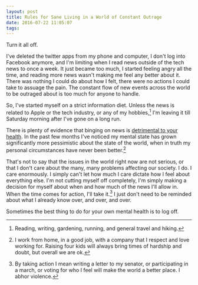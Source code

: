 ```yaml
---
layout: post
title: Rules for Sane Living in a World of Constant Outrage
date: 2016-07-22 11:05:07
tags: 
---
```



Turn it all off. 

I've deleted the twitter apps from my phone and computer, I don't log into Facebook anymore, and I'm limiting when I read news outside of the tech news to once a week. It just became too much, I started feeling angry all the time, and reading more news wasn't making me feel any better about it. There was nothing I could do about how I felt, there were no actions I could take to assuage the pain. The constant flow of new events across the world to be outraged about is too much for anyone to handle. 

So, I've started myself on a strict information diet. Unless the news is related to Apple or the tech industry, or any of my hobbies,[^1] I'm leaving it till Saturday morning after I've gone on a long run. 

There is plenty of evidence that binging on news is [detrimental to your health](http://www.huffingtonpost.com/2015/02/19/violent-media-anxiety_n_6671732.html). In the past few months I've noticed my mental state has grown significantly more pessimistic about the state of the world, when in truth my personal circumstances have never been better.[^2]  

That's not to say that the issues in the world right now are not serious, or that I don't care about the many, many problems affecting our society. I do. I care enormously. I simply can't let how much I care dictate how I feel about everything else. I'm not cutting myself off completely, I'm simply making a decision for myself about when and how much of the news I'll allow in. When the time comes for action, I'll take it.[^3] I just don't need to be reminded about what I already know over, and over, and over. 

Sometimes the best thing to do for your own mental health is to log off. 



[^1]: Reading, writing, gardening, running, and general travel and hiking. 
[^2]: I work from home, in a good job, with a company that I respect and love working for. Raising four kids will always bring times of hardship and doubt, but overall we are ok.  
[^3]: By taking action I mean writing a letter to my senator, or participating in a march, or voting for who I feel will make the world a better place. I abhor violence. 
